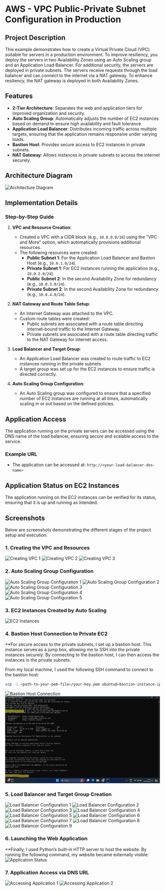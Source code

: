 # AWS - VPC Public-Private Subnet Configuration in Production 

## Project Description
This example demonstrates how to create a Virtual Private Cloud (VPC) suitable for servers in a production environment. To improve resiliency, you deploy the servers in two Availability Zones using an Auto Scaling group and an Application Load Balancer. For additional security, the servers are deployed in private subnets. The servers receive requests through the load balancer and can connect to the internet via a NAT gateway. To enhance resiliency, the NAT gateway is deployed in both Availability Zones.

## Features
- **2-Tier Architecture**: Separates the web and application tiers for improved organization and security.
- **Auto Scaling Group**: Automatically adjusts the number of EC2 instances based on demand to ensure high availability and fault tolerance.
- **Application Load Balancer**: Distributes incoming traffic across multiple targets, ensuring that the application remains responsive under varying loads.
- **Bastion Host**: Provides secure access to EC2 instances in private subnets.
- **NAT Gateway**: Allows instances in private subnets to access the internet securely.

## Architecture Diagram
![Architecture Diagram](screenshots/architecture-diagram.png)

## Implementation Details
### Step-by-Step Guide

1. **VPC and Resource Creation**:
   - Created a VPC with a CIDR block (e.g., `10.0.0.0/16`) using the "VPC and More" option, which automatically provisions additional resources.
   - The following resources were created:
     - **Public Subnet 1**: For the Application Load Balancer and Bastion Host (e.g., `10.0.1.0/24`).
     - **Private Subnet 1**: For EC2 instances running the application (e.g., `10.0.2.0/24`).
     - **Public Subnet 2**: In the second Availability Zone for redundancy (e.g., `10.0.3.0/24`).
     - **Private Subnet 2**: In the second Availability Zone for redundancy (e.g., `10.0.4.0/24`).

2. **NAT Gateway and Route Table Setup**:
   - An Internet Gateway was attached to the VPC.
   - Custom route tables were created:
     - Public subnets are associated with a route table directing internet-bound traffic to the Internet Gateway.
     - Private subnets are associated with a route table directing traffic to the NAT Gateway for internet access.

3. **Load Balancer and Target Group**:
   - An Application Load Balancer was created to route traffic to EC2 instances running in the private subnets.
   - A target group was set up for the EC2 instances to ensure traffic is directed correctly.

4. **Auto Scaling Group Configuration**:
   - An Auto Scaling group was configured to ensure that a specified number of EC2 instances are running at all times, automatically scaling in or out based on the defined policies.

## Application Access
The application running on the private servers can be accessed using the DNS name of the load balancer, ensuring secure and scalable access to the service.

### Example URL
- The application can be accessed at: `http://<your-load-balancer-dns-name>`

## Application Status on EC2 Instances
The application running on the EC2 instances can be verified for its status, ensuring that it is up and running as intended.

## Screenshots
Below are screenshots demonstrating the different stages of the project setup and execution:

### 1. Creating the VPC and Resources
![Creating VPC 1](screenshots/vpc-creation1.png)
![Creating VPC 2](screenshots/vpc-creation2.png)
![Creating VPC 3](screenshots/vpc-creation3.png)

### 2. Auto Scaling Group Configuration
![Auto Scaling Group Configuration 1](screenshots/auto-scaling-group-configuration1.png)
![Auto Scaling Group Configuration 2](screenshots/auto-scaling-group-configuration2.png)
![Auto Scaling Group Configuration 3](screenshots/auto-scaling-group-configuration3.png)
![Auto Scaling Group Configuration 4](screenshots/auto-scaling-group-configuration4.png)
![Auto Scaling Group Configuration 5](screenshots/auto-scaling-group-configuration5.png)

### 3. EC2 Instances Created by Auto Scaling
![EC2 Instances](screenshots/ec2-instances.png)

### 4. Bastion Host Connection to Private EC2
**For secure access to the private subnets, I set up a bastion host. This instance serves as a jump box, allowing me to SSH into the private instances securely. By connecting to the bastion host, I can then access the instances in the private subnets.

From my local machine, I used the following SSH command to connect to the bastion host:
```bash
scp -i <path-to-your-pem-file>/your-key.pem ubuntu@<bastion-instance-ip>:/home/ubuntu
```
![Bastion Host Connection](screenshots/bastion-host-connection.png)
![Bastion Host Connection](screenshots/bastion-host-connection1.png)

### 5. Load Balancer and Target Group Creation
![Load Balancer Configuration 1](screenshots/load-balancer-configuration1.png)
![Load Balancer Configuration 2](screenshots/load-balancer-configuration2.png)
![Load Balancer Configuration 3](screenshots/load-balancer-configuration3.png)
![Load Balancer Configuration 4](screenshots/load-balancer-configuration4.png)
![Load Balancer Configuration 5](screenshots/load-balancer-configuration5.png)
![Load Balancer Configuration 6](screenshots/load-balancer-configuration6.png)
![Load Balancer Configuration 7](screenshots/load-balancer-configuration7.png)
![Load Balancer Configuration 8](screenshots/load-balancer-configuration8.png)
![Load Balancer Configuration 9](screenshots/load-balancer-configuration9.png)

### 6. Launching the Web Application
**Finally, I used Python’s built-in HTTP server to host the website. By running the following command, my website became externally visible:
![Application Status](screenshots/application-status.png)

### 7. Application Access via DNS URL
![Accessing Application 1](screenshots/application-access1.png)
![Accessing Application 2](screenshots/application-access2.png)

